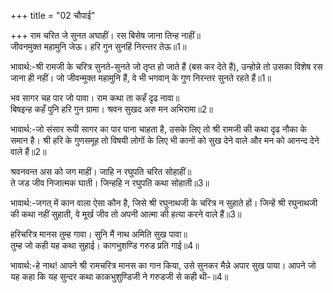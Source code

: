 +++
title = "02 चौपाई"

+++
राम चरित जे सुनत अघाहीं। रस बिसेष जाना तिन्ह नाहीं॥  
जीवनमुक्त महामुनि जेऊ। हरि गुन सुनहिं निरन्तर तेऊ॥1॥  

भावार्थ:-श्री रामजी के चरित्र सुनते-सुनते जो तृप्त हो जाते हैं (बस कर देते हैं), उन्होन्ने तो उसका विशेष रस जाना ही नहीं। जो जीवन्मुक्त महामुनि हैं, वे भी भगवान्‌ के गुण निरन्तर सुनते रहते हैं॥1॥  

भव सागर चह पार जो पावा। राम कथा ता कहँ दृढ नावा॥  
बिषइन्ह कहँ पुनि हरि गुन ग्रामा। श्रवन सुखद अरु मन अभिरामा॥2॥  

भावार्थ:-जो संसार रूपी सागर का पार पाना चाहता है, उसके लिए तो श्री रामजी की कथा दृढ नौका के समान है। श्री हरि के गुणसमूह तो विषयी लोगों के लिए भी कानों को सुख देने वाले और मन को आनन्द देने वाले हैं॥2॥  

श्रवनवन्त अस को जग माहीं। जाहि न रघुपति चरित सोहाहीं॥  
ते जड जीव निजात्मक घाती। जिन्हहि न रघुपति कथा सोहाती॥3॥  

भावार्थ:-जगत्‌ में कान वाला ऐसा कौन है, जिसे श्री रघुनाथजी के चरित्र न सुहाते हों। जिन्हें श्री रघुनाथजी की कथा नहीं सुहाती, वे मूर्ख जीव तो अपनी आत्मा की हत्या करने वाले हैं॥3॥  

हरिचरित्र मानस तुम्ह गावा। सुनि मैं नाथ अमिति सुख पावा॥  
तुम्ह जो कही यह कथा सुहाई। कागभुशण्डि गरुड प्रति गाई॥4॥  

भावार्थ:-हे नाथ! आपने श्री रामचरित्र मानस का गान किया, उसे सुनकर मैन्ने अपार सुख पाया। आपने जो यह कहा कि यह सुन्दर कथा काकभुशुण्डिजी ने गरुडजी से कही थी-॥4॥  

<div class="audioEmbed"  caption="AIR-वाचनम्" src="https://archive
.org/download/rAmcharitmAnas-AIR/EPI-374.mp3"></div>
